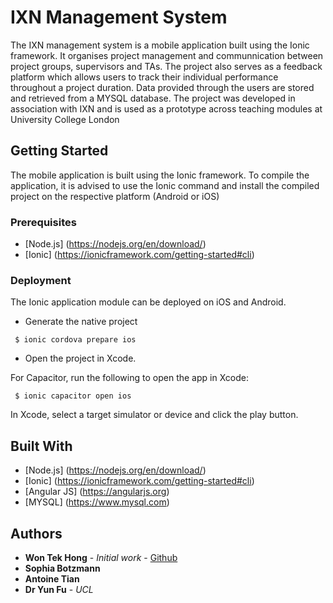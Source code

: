 # IXN Management System

The IXN management system is a mobile application built using the Ionic framework. It organises project management and communnication between project groups, supervisors and TAs. The project also serves as a feedback platform which allows users to track their individual performance throughout a project duration. Data provided through the users are stored and retrieved from a MYSQL database. The project was developed in association with IXN and is used as a prototype across teaching modules at University College London

## Getting Started

The mobile application is built using the Ionic framework. To compile the application, it is advised to use the Ionic command and install the compiled project on the respective platform (Android or iOS)

### Prerequisites

* [Node.js] (https://nodejs.org/en/download/)
* [Ionic] (https://ionicframework.com/getting-started#cli)

### Deployment

The Ionic application module can be deployed on iOS and Android. 

* Generate the native project

```https://github.com/PurpleBooth
 $ ionic cordova prepare ios
```

* Open the project in Xcode.

For Capacitor, run the following to open the app in Xcode:

```
 $ ionic capacitor open ios
```

In Xcode, select a target simulator or device and click the play button.

## Built With

* [Node.js] (https://nodejs.org/en/download/)
* [Ionic] (https://ionicframework.com/getting-started#cli)
* [Angular JS] (https://angularjs.org)
* [MYSQL] (https://www.mysql.com)


## Authors

* **Won Tek Hong** - *Initial work* - [Github](https://github.com/anthony209)
* **Sophia Botzmann**
* **Antoine Tian**  
* **Dr Yun Fu** - *UCL*

